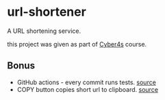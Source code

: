 # url-shortener

A URL shortening service.

this project was given as part of [Cyber4s](https://github.com/suvelocity) course.

## Bonus
- GitHub actions - every commit runs tests. [source](https://www.freecodecamp.org/news/what-are-github-actions-and-how-can-you-automate-tests-and-slack-notifications)
- COPY button copies short url to clipboard. [source](https://developer.mozilla.org/en-US/docs/Web/API/Clipboard)